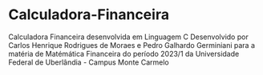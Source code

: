 # Calculadora-Financeira
Calculadora Financeira desenvolvida em Linguagem C 
Desenvolvido por Carlos Henrique Rodrigues de Moraes e Pedro Galhardo Germiniani
para a matéria de Matémática Financeira do período 2023/1 da Universidade Federal de Uberlândia - Campus Monte Carmelo
